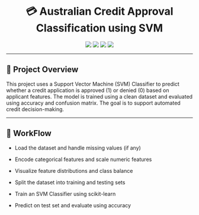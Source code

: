 <h1 align="center">💳 Australian Credit Approval Classification using SVM</h1>

<p align="center"> 
<img src="https://img.shields.io/badge/Python-3776AB?style=flat-square&logo=python&logoColor=white"/>
<img src="https://img.shields.io/badge/Pandas-150458?style=flat-square&logo=pandas&logoColor=white"/>
<img src="https://img.shields.io/badge/Numpy-013243?style=flat-square&logo=numpy&logoColor=white"/>
<img src="https://img.shields.io/badge/Scikit--Learn-F7931E?style=flat-square&logo=scikit-learn&logoColor=white"/> 
</p>

---

## 🧠 Project Overview
This project uses a Support Vector Machine (SVM) Classifier to predict whether a credit application is approved (1) or denied (0) based on applicant features. The model is trained using a clean dataset and evaluated using accuracy and confusion matrix. The goal is to support automated credit decision-making.

---

## 🚀 WorkFlow
  - Load the dataset and handle missing values (if any)
  
  - Encode categorical features and scale numeric features
  
  - Visualize feature distributions and class balance
  
  - Split the dataset into training and testing sets
  
  - Train an SVM Classifier using scikit-learn
  
  - Predict on test set and evaluate using accuracy
  
